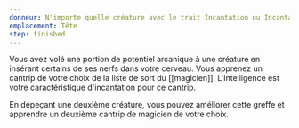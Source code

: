 ```yaml
---
donneur: N'importe quelle créature avec le trait Incantation ou Incantation Innée
emplacement: Tête
step: finished
---
```

Vous avez volé une portion de potentiel arcanique à une créature en insérant certains de ses nerfs dans votre cerveau. Vous apprenez un cantrip de votre choix de la liste de sort du [[magicien]]. L'Intelligence est votre caractéristique d'incantation pour ce cantrip.

En dépeçant une deuxième créature, vous pouvez améliorer cette greffe et apprendre un deuxième cantrip de magicien de votre choix.